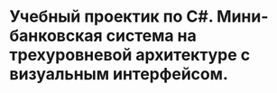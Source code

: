 # Учебный проектик по C#. Мини-банковская система на трехуровневой архитектуре с визуальным интерфейсом.
